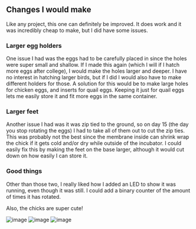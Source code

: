 ## Changes I would make 

Like any project, this one can definitely be improved. It does work and it was incredibly cheap to make, but I did have some issues.

### Larger egg holders

One issue I had was the eggs had to be carefully placed in since the holes were super small and shallow. If I made this again (which I will if I hatch more eggs after college), I would make the holes larger and deeper. I have no interest in hatching larger birds, but if I did I would also have to make different holders for those. A solution for this would be to make large holes for chicken eggs, and inserts for quail eggs. Keeping it just for quail eggs lets me easily store it and fit more eggs in the same container.

### Larger feet

Another issue I had was it was zip tied to the ground, so on day 15 (the day you stop rotating the eggs) I had to take all of them out to cut the zip ties. This was probably not the best since the membrane inside can shrink wrap the chick if it gets cold and/or dry while outside of the incubator. I could easily fix this by making the feet on the base larger, although it would cut down on how easily I can store it.

### Good things

Other than those two, I really liked how I added an LED to show it was running, even though it was still. I could add a binary counter of the amount of times it has rotated.

Also, the chicks are super cute!

![image](https://github.com/user-attachments/assets/7b3cfa7b-c5cf-448c-9504-3c35cfb2165e)
![image](https://github.com/user-attachments/assets/c5bc01b3-30b5-41a0-bdf0-082a4faa9914)
![image](https://github.com/user-attachments/assets/8d958784-a4f5-4d32-9964-e700d19aff9f)

